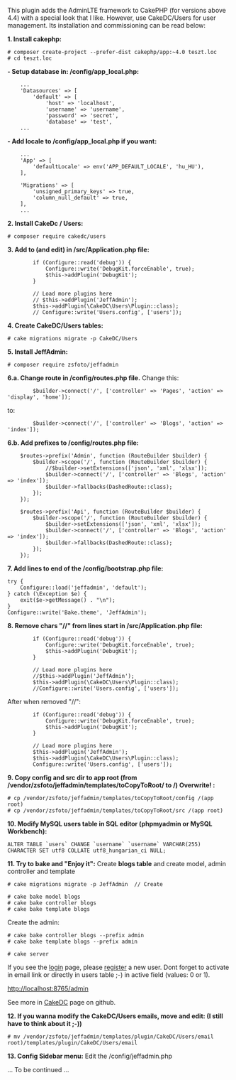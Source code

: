 This plugin adds the AdminLTE framework to CakePHP (for versions above 4.4) with a special look that I like. However, use CakeDC/Users for user management. Its installation and commissioning can be read below:

**1. Install cakephp:**

```
# composer create-project --prefer-dist cakephp/app:~4.0 teszt.loc
# cd teszt.loc
```

**- Setup database in: /config/app_local.php:**
```
	...
    'Datasources' => [
        'default' => [
            'host' => 'localhost',
            'username' => 'username',
            'password' => 'secret',
            'database' => 'test',
    ...
```

**- Add locale to /config/app_local.php if you want:**
```
    ...
    'App' => [
        'defaultLocale' => env('APP_DEFAULT_LOCALE', 'hu_HU'),
    ],
    
	'Migrations' => [
		'unsigned_primary_keys' => true,
		'column_null_default' => true,
	],
    ...
```


**2. Install CakeDc / Users:**

```
# composer require cakedc/users
```


**3. Add to (and edit) in /src/Application.php file:**
```
        if (Configure::read('debug')) {
            Configure::write('DebugKit.forceEnable', true);
            $this->addPlugin('DebugKit');
        }

        // Load more plugins here
        // $this->addPlugin('JeffAdmin');
        $this->addPlugin(\CakeDC\Users\Plugin::class);
        // Configure::write('Users.config', ['users']);
```

**4. Create CakeDC/Users tables:**
```
# cake migrations migrate -p CakeDC/Users
```

**5. Install JeffAdmin:**
```
# composer require zsfoto/jeffadmin
```

**6.a. Change route in /config/routes.php file.**
Change this:
```
        $builder->connect('/', ['controller' => 'Pages', 'action' => 'display', 'home']);
```
to:
```
        $builder->connect('/', ['controller' => 'Blogs', 'action' => 'index']);
```

**6.b. Add prefixes to /config/routes.php file:**
```
    $routes->prefix('Admin', function (RouteBuilder $builder) {
        $builder->scope('/', function (RouteBuilder $builder) {
            //$builder->setExtensions(['json', 'xml', 'xlsx']);
            $builder->connect('/', ['controller' => 'Blogs', 'action' => 'index']);
            $builder->fallbacks(DashedRoute::class);
        });
    });

    $routes->prefix('Api', function (RouteBuilder $builder) {
        $builder->scope('/', function (RouteBuilder $builder) {
            $builder->setExtensions(['json', 'xml', 'xlsx']);
            $builder->connect('/', ['controller' => 'Blogs', 'action' => 'index']);            
            $builder->fallbacks(DashedRoute::class);
        });
    });
```


**7. Add lines to end of the /config/bootstrap.php file:**
```
try {
    Configure::load('jeffadmin', 'default');
} catch (\Exception $e) {
    exit($e->getMessage() . "\n");
}
Configure::write('Bake.theme', 'JeffAdmin');
```

**8. Remove chars "//" from lines start in /src/Application.php file:**
```
		if (Configure::read('debug')) {
            Configure::write('DebugKit.forceEnable', true);
            $this->addPlugin('DebugKit');
        }

        // Load more plugins here
        //$this->addPlugin('JeffAdmin');
        $this->addPlugin(\CakeDC\Users\Plugin::class);
        //Configure::write('Users.config', ['users']);
```
After when removed "//":
```
		if (Configure::read('debug')) {
            Configure::write('DebugKit.forceEnable', true);
            $this->addPlugin('DebugKit');
        }

        // Load more plugins here
        $this->addPlugin('JeffAdmin');
        $this->addPlugin(\CakeDC\Users\Plugin::class);
        Configure::write('Users.config', ['users']);
```

**9. Copy config and src dir to app root (from /vendor/zsfoto/jeffadmin/templates/toCopyToRoot/ to /) Overwrite! :**
```
# cp /vendor/zsfoto/jeffadmin/templates/toCopyToRoot/config /(app root)
# cp /vendor/zsfoto/jeffadmin/templates/toCopyToRoot/src /(app root)
```

**10. Modify MySQL users table in SQL editor (phpmyadmin or MySQL Workbench):**
```
ALTER TABLE `users` CHANGE `username` `username` VARCHAR(255) CHARACTER SET utf8 COLLATE utf8_hungarian_ci NULL; 
```

**11. Try to bake and "Enjoy it":**
Create **blogs table** and create model, admin controller and template
```
# cake migrations migrate -p JeffAdmin	// Create

# cake bake model blogs
# cake bake controller blogs
# cake bake template blogs
```

Create the admin:
```
# cake bake controller blogs --prefix admin
# cake bake template blogs --prefix admin

# cake server
```

If you see the [login](http://localhost:8765/login) page, please [register](http://localhost:8765/register) a new user. Dont forget to activate in email link or directly in users table ;-) in active field (values: 0 or 1).

[http://localhost:8765/admin](http://localhost:8765/admin)

See more in [CakeDC](https://github.com/CakeDC/users/blob/11.next-cake4/Docs/Documentation/Installation.md) page on github.



**12. If you wanna modify the CakeDC/Users emails, move and edit: (I still have to think about it ;-))**
```
# mv /vendor/zsfoto/jeffadmin/templates/plugin/CakeDC/Users/email root)/templates/plugin/CakeDC/Users/email
```

**13. Config Sidebar menu:**
Edit the /config/jeffadmin.php

... To be continued ...

